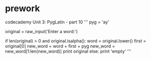 # prework

codecademy Unit 3: PygLatin - part 10
'''
pyg = 'ay'

original = raw_input('Enter a word:')


if len(original) > 0 and original.isalpha():
  word = original.lower()
  first = original[0]
  new_word = word + first + pyg
  new_word = new_word[1:len(new_word)]
  print original
else:
  print 'empty'
'''

